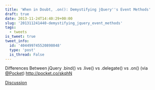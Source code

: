```yaml
---
title: 'When in Doubt, .on(): Demystifying jQuery''s Event Methods'
draft: true
date: 2013-11-24T14:40:29+00:00
slug: '201311241440-demystifying_jquery_event_methods'
tags:
  - tweets
is_tweet: true
tweet_info:
  id: '404499745520898048'
  type: 'post'
  is_thread: False
---
```




Differences Between jQuery .bind() vs .live() vs .delegate() vs .on() (via [@Pocket](https://x.com/Pocket)) <http://pocket.co/skqhN>

[Discussion](https://x.com/sytelus/status/404499745520898048)
